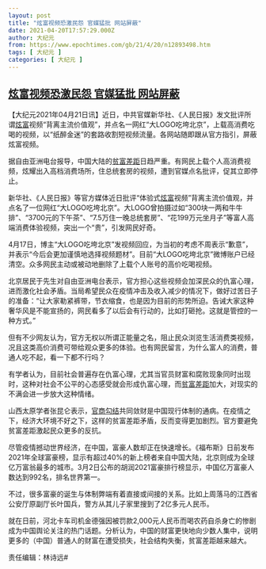 ```yaml
---
layout: post
title: "炫富视频恐激民怨 官媒猛批 网站屏蔽"
date: 2021-04-20T17:57:29.000Z
author: 大纪元
from: https://www.epochtimes.com/gb/21/4/20/n12893498.htm
tags: [ 大纪元 ]
categories: [ 大纪元 ]
---
```

<!--1618941449000-->
[炫富视频恐激民怨 官媒猛批 网站屏蔽](https://www.epochtimes.com/gb/21/4/20/n12893498.htm)
------

<div>
<p>【大纪元2021年04月21日讯】近日，中共官媒新华社、《人民日报》发文批评所谓<a href="https://www.epochtimes.com/gb/tag/%E7%82%AB%E5%AF%8C.html">炫富</a>视频“背离主流价值观”，并点名一网红“大LOGO吃垮北京”，上载高消费吃喝的视频，以“纸醉金迷”的套路收割短视频流量。各网站随即跟从官方指引，屏蔽炫富视频。</p><p>据自由亚洲电台报导，中国大陆的<a href="https://www.epochtimes.com/gb/tag/%E8%B4%AB%E5%AF%8C%E5%B7%AE%E8%B7%9D.html">贫富差距</a>日趋严重。有网民上载个人高消费视频，炫耀出入高档消费场所，住总统套房的视频，遭到官媒点名批评，促其立即停止。</p><p>新华社、《人民日报》等官方媒体近日批评“体验式<a href="https://www.epochtimes.com/gb/tag/%E7%82%AB%E5%AF%8C.html">炫富</a>视频”背离主流价值观，并点名了一位网红“大LOGO吃垮北京”。大LOGO曾拍摄过如“300块一两和牛牛排”、“3700元的下午茶”、“7.5万住一晚总统套房”、“花199万元坐月子”等富人高端消费体验视频，突出一个“贵”，引发网民好奇。</p><p>4月17日，博主“大LOGO吃垮北京”发视频回应，为当初的考虑不周表示“歉意”，并表示“今后会更加谨慎地选择视频题材”。目前“大LOGO吃垮北京”微博账户已经清空。众多网民主动或被动地删除了上载个人账号的高价吃喝视频。</p><p>北京居民于先生对自由亚洲电台表示，官方担心这些视频会加深民众的仇富心理，进而激化社会矛盾。当局希望民众在疫情冲击及收入减少的情况下，做好过苦日子的准备：“让大家勒紧裤带，节衣缩食，也是因为目前的形势所迫。告诫大家这种奢华风是不能宣扬的，网民看多了以后会有行动的，比如打砸抢。这就是管控的一种方式。”</p><p>但有不少网友认为，官方无权以所谓正能量之名，阻止民众浏览生活消费类视频，况且这类高价消费可带给观众更多的体验。也有网民留言，为什么富人的消费，普通人吃不起，看一下都不行吗？</p><p>有学者认为，目前社会普遍存在仇富心理，尤其当官员财富和腐败现象同时出现时，这种对社会不公平的心态感受就会形成仇富心理，而<a href="https://www.epochtimes.com/gb/tag/%E8%B4%AB%E5%AF%8C%E5%B7%AE%E8%B7%9D.html">贫富差距</a>加大，对现实的不满会进一步放大这种情绪。</p><p>山西太原学者张昆仑表示，<a href="https://www.epochtimes.com/gb/tag/%E5%AE%98%E5%95%86%E5%8B%BE%E7%BB%93.html">官商勾结</a>共同敛财是中国现行体制的通病。在疫情之下，经济大环境不好之下，这样的贫富差距矛盾，反而变得更加剧烈。官方要避免贫富差距激起民众更多的反抗。</p><p>尽管疫情撼动世界经济，在中国，富豪人数却正在快速增长。《福布斯》日前发布2021年全球富豪榜，显示有超过40%的新上榜者来自中国大陆，北京则成为全球亿万富翁最多的城市。3月2日公布的胡润2021富豪排行榜显示，中国亿万富豪人数达到992名，排名世界第一。</p><p>不过，很多富豪的诞生与体制弊端有着直接或间接的关系。比如上周落马的江西省公安厅原副厅长叶国兵，警方从其儿子家里搜到了2亿多元人民币。</p><p>就在日前，河北卡车司机金德强因被罚款2,000元人民币而喝农药自杀身亡的惨剧成为中国舆论关注的热门话题。分析认为，中国的财富更快地向少数人集中，说明更多的（中国）普通人的财富在遭受损失，社会结构失衡，贫富差距越来越大。</p><p>责任编辑：林诗远#</p>
</div>
